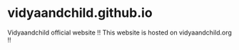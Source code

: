 # vidyaandchild.github.io
Vidyaandchild official website !!  This website is hosted on vidyaandchild.org !!
